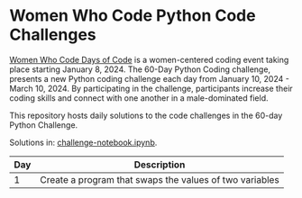 # Women Who Code Python Code Challenges

[Women Who Code Days of Code](https://app.hopin.com/events/wwcode-days-of-code/reception) is a women-centered coding event taking place starting January 8, 2024. The 60-Day Python Coding challenge, presents a new Python coding challenge each day from January 10, 2024 - March 10, 2024. By participating in the challenge, participants increase their coding skills and connect with one another in a male-dominated field. 

This repository hosts daily solutions to the code challenges in the 60-day Python Challenge.

Solutions in: [challenge-notebook.ipynb](https://github.com/kellyshreeve/wwcode-python-code-challengs/blob/main/day-1.ipynb).

| Day | Description | 
| --- | ----------- | 
| 1   |  Create a program that swaps the values of two variables 
